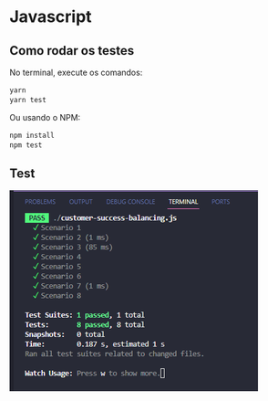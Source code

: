# Javascript
## Como rodar os testes

No terminal, execute os comandos:

```bash 
yarn
yarn test
```

Ou usando o NPM:

```bash 
npm install
npm test
```

## Test

![Print](https://github.com/srbrunomelo/rd-javascript/blob/master/prints/print-01.png?raw=true "Print.")

